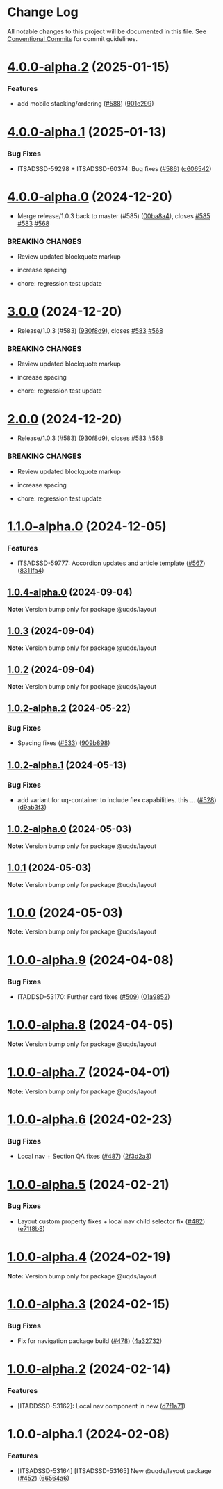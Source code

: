 # Change Log

All notable changes to this project will be documented in this file.
See [Conventional Commits](https://conventionalcommits.org) for commit guidelines.

# [4.0.0-alpha.2](https://github.com/uq-its-ss/design-system/compare/@uqds/layout@4.0.0-alpha.1...@uqds/layout@4.0.0-alpha.2) (2025-01-15)

### Features

- add mobile stacking/ordering ([#588](https://github.com/uq-its-ss/design-system/issues/588)) ([901e299](https://github.com/uq-its-ss/design-system/commit/901e299df1fba200f11ac1c3df5aa3e697bc109e))

# [4.0.0-alpha.1](https://github.com/uq-its-ss/design-system/compare/@uqds/layout@4.0.0-alpha.0...@uqds/layout@4.0.0-alpha.1) (2025-01-13)

### Bug Fixes

- ITSADSSD-59298 + ITSADSSD-60374: Bug fixes ([#586](https://github.com/uq-its-ss/design-system/issues/586)) ([c606542](https://github.com/uq-its-ss/design-system/commit/c606542f1b0869d81285b067ca5c4d56a75e3076))

# [4.0.0-alpha.0](https://github.com/uq-its-ss/design-system/compare/@uqds/layout@1.1.0-alpha.0...@uqds/layout@4.0.0-alpha.0) (2024-12-20)

- Merge release/1.0.3 back to master (#585) ([00ba8a4](https://github.com/uq-its-ss/design-system/commit/00ba8a439019ed08ab357499c758be419f50f150)), closes [#585](https://github.com/uq-its-ss/design-system/issues/585) [#583](https://github.com/uq-its-ss/design-system/issues/583) [#568](https://github.com/uq-its-ss/design-system/issues/568)

### BREAKING CHANGES

- Review updated blockquote markup

- increase spacing

- chore: regression test update

# [3.0.0](https://github.com/uq-its-ss/design-system/compare/@uqds/layout@1.0.4-alpha.0...@uqds/layout@3.0.0) (2024-12-20)

- Release/1.0.3 (#583) ([930f8d9](https://github.com/uq-its-ss/design-system/commit/930f8d97b814748829f45194e1b5009680ee7890)), closes [#583](https://github.com/uq-its-ss/design-system/issues/583) [#568](https://github.com/uq-its-ss/design-system/issues/568)

### BREAKING CHANGES

- Review updated blockquote markup

- increase spacing

- chore: regression test update

# [2.0.0](https://github.com/uq-its-ss/design-system/compare/@uqds/layout@1.0.4-alpha.0...@uqds/layout@2.0.0) (2024-12-20)

- Release/1.0.3 (#583) ([930f8d9](https://github.com/uq-its-ss/design-system/commit/930f8d97b814748829f45194e1b5009680ee7890)), closes [#583](https://github.com/uq-its-ss/design-system/issues/583) [#568](https://github.com/uq-its-ss/design-system/issues/568)

### BREAKING CHANGES

- Review updated blockquote markup

- increase spacing

- chore: regression test update

# [1.1.0-alpha.0](https://github.com/uq-its-ss/design-system/compare/@uqds/layout@1.0.4-alpha.0...@uqds/layout@1.1.0-alpha.0) (2024-12-05)

### Features

- ITSADSSD-59777: Accordion updates and article template ([#567](https://github.com/uq-its-ss/design-system/issues/567)) ([8311fa4](https://github.com/uq-its-ss/design-system/commit/8311fa49bc079806e221931f6abd3ec948e0b9fe))

## [1.0.4-alpha.0](https://github.com/uq-its-ss/design-system/compare/@uqds/layout@1.0.3...@uqds/layout@1.0.4-alpha.0) (2024-09-04)

**Note:** Version bump only for package @uqds/layout

## [1.0.3](https://github.com/uq-its-ss/design-system/compare/@uqds/layout@1.0.2-alpha.2...@uqds/layout@1.0.3) (2024-09-04)

**Note:** Version bump only for package @uqds/layout

## [1.0.2](https://github.com/uq-its-ss/design-system/compare/@uqds/layout@1.0.2-alpha.2...@uqds/layout@1.0.2) (2024-09-04)

**Note:** Version bump only for package @uqds/layout

## [1.0.2-alpha.2](https://github.com/uq-its-ss/design-system/compare/@uqds/layout@1.0.2-alpha.1...@uqds/layout@1.0.2-alpha.2) (2024-05-22)

### Bug Fixes

- Spacing fixes ([#533](https://github.com/uq-its-ss/design-system/issues/533)) ([909b898](https://github.com/uq-its-ss/design-system/commit/909b8986be507d3b2c0df969c5563bbc2fe67348))

## [1.0.2-alpha.1](https://github.com/uq-its-ss/design-system/compare/@uqds/layout@1.0.2-alpha.0...@uqds/layout@1.0.2-alpha.1) (2024-05-13)

### Bug Fixes

- add variant for uq-container to include flex capabilities. this … ([#528](https://github.com/uq-its-ss/design-system/issues/528)) ([d9ab3f3](https://github.com/uq-its-ss/design-system/commit/d9ab3f3dfc8ac0d8a32e5ddba3b4d1382c717b5d))

## [1.0.2-alpha.0](https://github.com/uq-its-ss/design-system/compare/@uqds/layout@1.0.0-alpha.9...@uqds/layout@1.0.2-alpha.0) (2024-05-03)

**Note:** Version bump only for package @uqds/layout

## [1.0.1](https://github.com/uq-its-ss/design-system/compare/@uqds/layout@1.0.0-alpha.9...@uqds/layout@1.0.1) (2024-05-03)

**Note:** Version bump only for package @uqds/layout

# [1.0.0](https://github.com/uq-its-ss/design-system/compare/@uqds/layout@1.0.0-alpha.9...@uqds/layout@1.0.0) (2024-05-03)

**Note:** Version bump only for package @uqds/layout

# [1.0.0-alpha.9](https://github.com/uq-its-ss/design-system/compare/@uqds/layout@1.0.0-alpha.8...@uqds/layout@1.0.0-alpha.9) (2024-04-08)

### Bug Fixes

- ITADDSD-53170: Further card fixes ([#509](https://github.com/uq-its-ss/design-system/issues/509)) ([01a9852](https://github.com/uq-its-ss/design-system/commit/01a9852d521dbf8c11bb705557bb26638f1540e7))

# [1.0.0-alpha.8](https://github.com/uq-its-ss/design-system/compare/@uqds/layout@1.0.0-alpha.7...@uqds/layout@1.0.0-alpha.8) (2024-04-05)

**Note:** Version bump only for package @uqds/layout

# [1.0.0-alpha.7](https://github.com/uq-its-ss/design-system/compare/@uqds/layout@1.0.0-alpha.6...@uqds/layout@1.0.0-alpha.7) (2024-04-01)

**Note:** Version bump only for package @uqds/layout

# [1.0.0-alpha.6](https://github.com/uq-its-ss/design-system/compare/@uqds/layout@1.0.0-alpha.5...@uqds/layout@1.0.0-alpha.6) (2024-02-23)

### Bug Fixes

- Local nav + Section QA fixes ([#487](https://github.com/uq-its-ss/design-system/issues/487)) ([2f3d2a3](https://github.com/uq-its-ss/design-system/commit/2f3d2a3baa19ac1cd4b6ceb1f19e972d1ae8890d))

# [1.0.0-alpha.5](https://github.com/uq-its-ss/design-system/compare/@uqds/layout@1.0.0-alpha.4...@uqds/layout@1.0.0-alpha.5) (2024-02-21)

### Bug Fixes

- Layout custom property fixes + local nav child selector fix ([#482](https://github.com/uq-its-ss/design-system/issues/482)) ([e71f8b8](https://github.com/uq-its-ss/design-system/commit/e71f8b8866ecafde5c10667dd16f7d96dfb73678))

# [1.0.0-alpha.4](https://github.com/uq-its-ss/design-system/compare/@uqds/layout@1.0.0-alpha.3...@uqds/layout@1.0.0-alpha.4) (2024-02-19)

**Note:** Version bump only for package @uqds/layout

# [1.0.0-alpha.3](https://github.com/uq-its-ss/design-system/compare/@uqds/layout@1.0.0-alpha.2...@uqds/layout@1.0.0-alpha.3) (2024-02-15)

### Bug Fixes

- Fix for navigation package build ([#478](https://github.com/uq-its-ss/design-system/issues/478)) ([4a32732](https://github.com/uq-its-ss/design-system/commit/4a32732415bde64ad6f3fe861036a4d5dfd5d022))

# [1.0.0-alpha.2](https://github.com/uq-its-ss/design-system/compare/@uqds/layout@1.0.0-alpha.1...@uqds/layout@1.0.0-alpha.2) (2024-02-14)

### Features

- [ITADDSSD-53162]: Local nav component in new ([d7f1a71](https://github.com/uq-its-ss/design-system/commit/d7f1a7196845ed12f37e258d1b24f42fb94786b1))

# 1.0.0-alpha.1 (2024-02-08)

### Features

- [ITSADSSD-53164] [ITSADSSD-53165] New @uqds/layout package ([#452](https://github.com/uq-its-ss/design-system/issues/452)) ([66564a6](https://github.com/uq-its-ss/design-system/commit/66564a6dd7a220a33ef8f1b0d1bf0bd6a7bb53b7))

